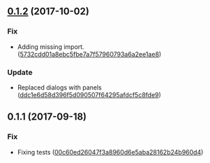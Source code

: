 <a name="0.1.2"></a>
## [0.1.2](https://github.com/advanced-rest-client/arc-data-settings-panel/compare/0.1.1...0.1.2) (2017-10-02)


### Fix

* Adding missing import. ([5732cdd01a8ebc5fbe7a7f57960793a6a2ee1ae8](https://github.com/advanced-rest-client/arc-data-settings-panel/commit/5732cdd01a8ebc5fbe7a7f57960793a6a2ee1ae8))

### Update

* Replaced dialogs with panels ([ddc1e6d58d396f5d090507f64295afdcf5c8fde9](https://github.com/advanced-rest-client/arc-data-settings-panel/commit/ddc1e6d58d396f5d090507f64295afdcf5c8fde9))



<a name="0.1.1"></a>
## 0.1.1 (2017-09-18)


### Fix

* Fixing tests ([00c60ed26047f3a8960d6e5aba28162b24b960d4](https://github.com/advanced-rest-client/arc-data-settings-panel/commit/00c60ed26047f3a8960d6e5aba28162b24b960d4))



